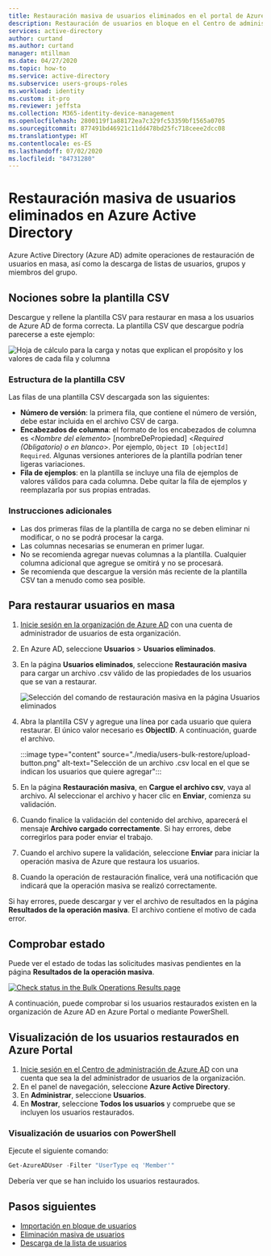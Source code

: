 ```yaml
---
title: Restauración masiva de usuarios eliminados en el portal de Azure Active Directory | Microsoft Docs
description: Restauración de usuarios en bloque en el Centro de administración de Azure AD de Azure Active Directory
services: active-directory
author: curtand
ms.author: curtand
manager: mtillman
ms.date: 04/27/2020
ms.topic: how-to
ms.service: active-directory
ms.subservice: users-groups-roles
ms.workload: identity
ms.custom: it-pro
ms.reviewer: jeffsta
ms.collection: M365-identity-device-management
ms.openlocfilehash: 2800119f1a88172ea7c329fc53359bf1565a0705
ms.sourcegitcommit: 877491bd46921c11dd478bd25fc718ceee2dcc08
ms.translationtype: HT
ms.contentlocale: es-ES
ms.lasthandoff: 07/02/2020
ms.locfileid: "84731280"
---
```

# <a name="bulk-restore-deleted-users-in-azure-active-directory"></a>Restauración masiva de usuarios eliminados en Azure Active Directory

Azure Active Directory (Azure AD) admite operaciones de restauración de usuarios en masa, así como la descarga de listas de usuarios, grupos y miembros del grupo.

## <a name="understand-the-csv-template"></a>Nociones sobre la plantilla CSV

Descargue y rellene la plantilla CSV para restaurar en masa a los usuarios de Azure AD de forma correcta. La plantilla CSV que descargue podría parecerse a este ejemplo:

![Hoja de cálculo para la carga y notas que explican el propósito y los valores de cada fila y columna](./media/users-bulk-restore/understand-template.png)

### <a name="csv-template-structure"></a>Estructura de la plantilla CSV

Las filas de una plantilla CSV descargada son las siguientes:

- **Número de versión**: la primera fila, que contiene el número de versión, debe estar incluida en el archivo CSV de carga.
- **Encabezados de columna**: el formato de los encabezados de columna es &lt;*Nombre del elemento*&gt; [nombreDePropiedad] &lt;*Required (Obligatorio) o en blanco*&gt;. Por ejemplo, `Object ID [objectId] Required`. Algunas versiones anteriores de la plantilla podrían tener ligeras variaciones.
- **Fila de ejemplos**: en la plantilla se incluye una fila de ejemplos de valores válidos para cada columna. Debe quitar la fila de ejemplos y reemplazarla por sus propias entradas.

### <a name="additional-guidance"></a>Instrucciones adicionales

- Las dos primeras filas de la plantilla de carga no se deben eliminar ni modificar, o no se podrá procesar la carga.
- Las columnas necesarias se enumeran en primer lugar.
- No se recomienda agregar nuevas columnas a la plantilla. Cualquier columna adicional que agregue se omitirá y no se procesará.
- Se recomienda que descargue la versión más reciente de la plantilla CSV tan a menudo como sea posible.

## <a name="to-bulk-restore-users"></a>Para restaurar usuarios en masa

1. [Inicie sesión en la organización de Azure AD](https://aad.portal.azure.com) con una cuenta de administrador de usuarios de esta organización.
1. En Azure AD, seleccione **Usuarios** > **Usuarios eliminados**.
1. En la página **Usuarios eliminados**, seleccione **Restauración masiva** para cargar un archivo .csv válido de las propiedades de los usuarios que se van a restaurar.

    ![Selección del comando de restauración masiva en la página Usuarios eliminados](./media/users-bulk-restore/bulk-restore.png)

1. Abra la plantilla CSV y agregue una línea por cada usuario que quiera restaurar. El único valor necesario es **ObjectID**. A continuación, guarde el archivo.

    :::image type="content" source="./media/users-bulk-restore/upload-button.png" alt-text="Selección de un archivo .csv local en el que se indican los usuarios que quiere agregar":::

1. En la página **Restauración masiva**, en **Cargue el archivo csv**, vaya al archivo. Al seleccionar el archivo y hacer clic en **Enviar**, comienza su validación.
1. Cuando finalice la validación del contenido del archivo, aparecerá el mensaje **Archivo cargado correctamente**. Si hay errores, debe corregirlos para poder enviar el trabajo.
1. Cuando el archivo supere la validación, seleccione **Enviar** para iniciar la operación masiva de Azure que restaura los usuarios.
1. Cuando la operación de restauración finalice, verá una notificación que indicará que la operación masiva se realizó correctamente.

Si hay errores, puede descargar y ver el archivo de resultados en la página **Resultados de la operación masiva**. El archivo contiene el motivo de cada error.

## <a name="check-status"></a>Comprobar estado

Puede ver el estado de todas las solicitudes masivas pendientes en la página **Resultados de la operación masiva**.

[![](media/users-bulk-restore/bulk-center.png "Check status in the Bulk Operations Results page")](media/users-bulk-restore/bulk-center.png#lightbox)

A continuación, puede comprobar si los usuarios restaurados existen en la organización de Azure AD en Azure Portal o mediante PowerShell.

## <a name="view-restored-users-in-the-azure-portal"></a>Visualización de los usuarios restaurados en Azure Portal

1. [Inicie sesión en el Centro de administración de Azure AD](https://aad.portal.azure.com) con una cuenta que sea la del administrador de usuarios de la organización.
1. En el panel de navegación, seleccione **Azure Active Directory**.
1. En **Administrar**, seleccione **Usuarios**.
1. En **Mostrar**, seleccione **Todos los usuarios** y compruebe que se incluyen los usuarios restaurados.

### <a name="view-users-with-powershell"></a>Visualización de usuarios con PowerShell

Ejecute el siguiente comando:

``` PowerShell
Get-AzureADUser -Filter "UserType eq 'Member'"
```

Debería ver que se han incluido los usuarios restaurados.

## <a name="next-steps"></a>Pasos siguientes

- [Importación en bloque de usuarios](users-bulk-add.md)
- [Eliminación masiva de usuarios](users-bulk-delete.md)
- [Descarga de la lista de usuarios](users-bulk-download.md)

